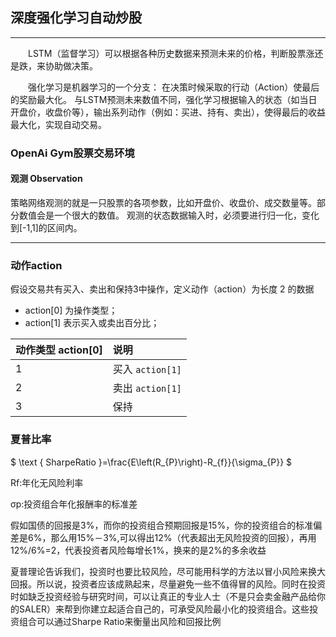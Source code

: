 ## 深度强化学习自动炒股
---
&emsp;&emsp;LSTM（监督学习）可以根据各种历史数据来预测未来的价格，判断股票涨还是跌，来协助做决策。

&emsp;&emsp;强化学习是机器学习的一个分支：
在决策时候采取的行动（Action）使最后的奖励最大化。
与LSTM预测未来数值不同，强化学习根据输入的状态（如当日开盘价，收盘价等），输出系列动作（例如：买进、持有、卖出），使得最后的收益最大化，实现自动交易。

### OpenAi Gym股票交易环境
#### 观测 Observation
策略网络观测的就是一只股票的各项参数，比如开盘价、收盘价、成交数量等。部分数值会是一个很大的数值。
观测的状态数据输入时，必须要进行归一化，变化到[-1,1]的区间内。

------

### 动作action
假设交易共有买入、卖出和保持3中操作，定义动作（action）为长度 $2$ 的数据

- action[0] 为操作类型；
- action[1] 表示买入或卖出百分比；

| 动作类型 action[0] | 说明 |
| :---- | :--- |
| 1 | 买入 `action[1]` |
| 2 | 卖出 `action[1]` |
| 3 | 保持  |

### 夏普比率
$ \text { SharpeRatio }=\frac{E\left(R_{P}\right)-R_{f}}{\sigma_{P}} $

Rf:年化无风险利率

σp:投资组合年化报酬率的标准差

假如国债的回报是3%，而你的投资组合预期回报是15%，你的投资组合的标准偏差是6%，那么用15%－3%,可以得出12%（代表超出无风险投资的回报），再用12%/6%=2，代表投资者风险每增长1%，换来的是2%的多余收益

夏普理论告诉我们，投资时也要比较风险，尽可能用科学的方法以冒小风险来换大回报。所以说，投资者应该成熟起来，尽量避免一些不值得冒的风险。同时在投资时如缺乏投资经验与研究时间，可以让真正的专业人士（不是只会卖金融产品给你的SALER）来帮到你建立起适合自己的，可承受风险最小化的投资组合。这些投资组合可以通过Sharpe Ratio来衡量出风险和回报比例
